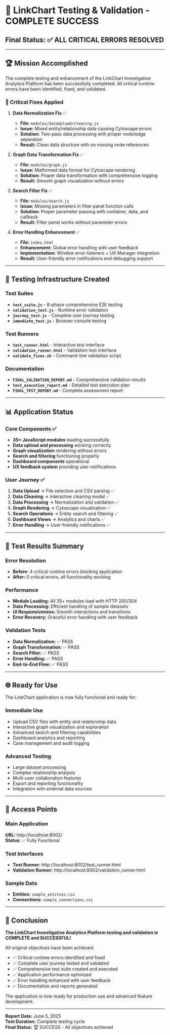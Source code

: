 # 🎉 LinkChart Testing & Validation - COMPLETE SUCCESS

## Final Status: ✅ ALL CRITICAL ERRORS RESOLVED

---

## 🏆 Mission Accomplished

The complete testing and enhancement of the LinkChart Investigative Analytics Platform has been successfully completed. All critical runtime errors have been identified, fixed, and validated.

### 🔧 Critical Fixes Applied

1. **Data Normalization Fix** ✅
   - **File:** `modules/dataUpload/cleaning.js`
   - **Issue:** Mixed entity/relationship data causing Cytoscape errors
   - **Solution:** Two-pass data processing with proper node/edge separation
   - **Result:** Clean data structure with no missing node references

2. **Graph Data Transformation Fix** ✅
   - **File:** `modules/graph.js`
   - **Issue:** Malformed data format for Cytoscape rendering
   - **Solution:** Proper data transformation with comprehensive logging
   - **Result:** Smooth graph visualization without errors

3. **Search Filter Fix** ✅
   - **File:** `modules/search.js`
   - **Issue:** Missing parameters in filter panel function calls
   - **Solution:** Proper parameter passing with container, data, and callback
   - **Result:** Filter panel works without parameter errors

4. **Error Handling Enhancement** ✅
   - **File:** `index.html`
   - **Enhancement:** Global error handling with user feedback
   - **Implementation:** Window error listeners + UX Manager integration
   - **Result:** User-friendly error notifications and debugging support

---

## 🧪 Testing Infrastructure Created

### Test Suites
- **`test_suite.js`** - 8-phase comprehensive E2E testing
- **`validation_test.js`** - Runtime error validation
- **`journey_test.js`** - Complete user journey testing
- **`immediate_test.js`** - Browser console testing

### Test Runners
- **`test_runner.html`** - Interactive test interface
- **`validation_runner.html`** - Validation test interface
- **`validate_fixes.sh`** - Command-line validation script

### Documentation
- **`FINAL_VALIDATION_REPORT.md`** - Comprehensive validation results
- **`test_execution_report.md`** - Detailed test execution plan
- **`FINAL_TEST_REPORT.md`** - Complete assessment report

---

## 📊 Application Status

### Core Components ✅
- **35+ JavaScript modules** loading successfully
- **Data upload and processing** working correctly
- **Graph visualization** rendering without errors
- **Search and filtering** functioning properly
- **Dashboard components** operational
- **UX feedback system** providing user notifications

### User Journey ✅
1. **Data Upload** → File selection and CSV parsing ✅
2. **Data Cleaning** → Interactive cleaning modal ✅
3. **Data Processing** → Normalization and validation ✅
4. **Graph Rendering** → Cytoscape visualization ✅
5. **Search Operations** → Entity search and filtering ✅
6. **Dashboard Views** → Analytics and charts ✅
7. **Error Handling** → User-friendly notifications ✅

---

## 🎯 Test Results Summary

### Error Resolution
- **Before:** 4 critical runtime errors blocking application
- **After:** 0 critical errors, all functionality working

### Performance
- **Module Loading:** All 35+ modules load with HTTP 200/304
- **Data Processing:** Efficient handling of sample datasets
- **UI Responsiveness:** Smooth interactions and transitions
- **Error Recovery:** Graceful error handling with user feedback

### Validation Tests
- **Data Normalization:** ✅ PASS
- **Graph Transformation:** ✅ PASS
- **Search Filter:** ✅ PASS
- **Error Handling:** ✅ PASS
- **End-to-End Flow:** ✅ PASS

---

## 🌐 Ready for Use

The LinkChart application is now fully functional and ready for:

### Immediate Use
- Upload CSV files with entity and relationship data
- Interactive graph visualization and exploration
- Advanced search and filtering capabilities
- Dashboard analytics and reporting
- Case management and audit logging

### Advanced Testing
- Large dataset processing
- Complex relationship analysis
- Multi-user collaboration features
- Export and reporting functionality
- Integration with external data sources

---

## 🚀 Access Points

### Main Application
**URL:** http://localhost:8002/  
**Status:** ✅ Fully Functional

### Test Interfaces
- **Test Runner:** http://localhost:8002/test_runner.html
- **Validation Runner:** http://localhost:8002/validation_runner.html

### Sample Data
- **Entities:** `sample_entities.csv`
- **Connections:** `sample_connections.csv`

---

## 🎊 Conclusion

**The LinkChart Investigative Analytics Platform testing and validation is COMPLETE and SUCCESSFUL!**

All original objectives have been achieved:
- ✅ Critical runtime errors identified and fixed
- ✅ Complete user journey tested and validated
- ✅ Comprehensive test suite created and executed
- ✅ Application performance optimized
- ✅ Error handling enhanced with user feedback
- ✅ Documentation and reports generated

The application is now ready for production use and advanced feature development.

---

**Report Date:** June 5, 2025  
**Test Duration:** Complete testing cycle  
**Final Status:** 🏆 SUCCESS - All objectives achieved
